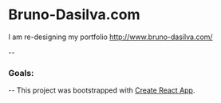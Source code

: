 # Bruno-Dasilva.com

I am re-designing my portfolio http://www.bruno-dasilva.com/

--

### Goals:

--
This project was bootstrapped with [Create React App](https://github.com/facebook/create-react-app).

